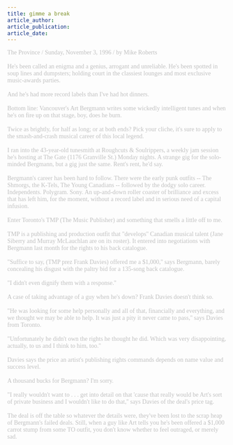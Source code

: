 ```yaml
---
title: gimme a break
article_author: 
article_publication: 
article_date: 
---
```

<span style="color: #c0c0c0"><span style="font-family: 'book antiqua', palatino">The Province / Sunday, November 3, 1996 / by Mike Roberts<br /><br />He's been called an enigma and a genius, arrogant and unreliable. He's been spotted in soup lines and dumpsters; holding court in the classiest lounges and most exclusive music-awards parties.<br /><br />And he's had more record labels than I've had hot dinners.<br /><br />Bottom line: Vancouver's Art Bergmann writes some wickedly intelligent tunes and when he's on fire up on that stage, boy, does he burn.<br /><br />Twice as brightly, for half as long; or at both ends? Pick your cliche, it's sure to apply to the smash-and-crash musical career of this local legend.<br /><br />I ran into the 43-year-old tunesmith at Roughcuts &amp; Soulrippers, a weekly jam session he's hosting at The Gate (1176 Granville St.) Monday nights. A strange gig for the solo-minded Bergmann, but a gig just the same. Rent's rent, he'd say.<br /><br />Bergmann's career has been hard to follow. There were the early punk outfits -- The Shmorgs, the K-Tels, The Young Canadians -- followed by the dodgy solo career. Independents. Polygram. Sony. An up-and-down roller coaster of brilliance and excess that has left him, for the moment, without a record label and in serious need of a capital infusion.<br /><br />Enter Toronto's TMP (The Music Publisher) and something that smells a little off to me.<br /><br />TMP is a publishing and production outfit that &quot;develops'' Canadian musical talent (Jane Siberry and Murray McLauchlan are on its roster). It entered into negotiations with Bergmann last month for the rights to his back catalogue.<br /><br />&quot;Suffice to say, (TMP prez Frank Davies) offered me a $1,000,'' says Bergmann, barely concealing his disgust with the paltry bid for a 135-song back catalogue.<br /><br />&quot;I didn't even dignify them with a response.''<br /><br />A case of taking advantage of a guy when he's down? Frank Davies doesn't think so.<br /><br />&quot;He was looking for some help personally and all of that, financially and everything, and we thought we may be able to help. It was just a pity it never came to pass,'' says Davies from Toronto.<br /><br />&quot;Unfortunately he didn't own the rights he thought he did. Which was very disappointing, actually, to us and I think to him, too.''<br /><br />Davies says the price an artist's publishing rights commands depends on name value and success level.<br /><br />A thousand bucks for Bergmann? I'm sorry.<br /><br />&quot;I really wouldn't want to . . . get into detail on that 'cause that really would be Art's sort of private business and I wouldn't like to do that,'' says Davies of the deal's price tag.<br /><br />The deal is off the table so whatever the details were, they've been lost to the scrap heap of Bergmann's failed deals. Still, when a guy like Art tells you he's been offered a $1,000 carrot stump from some TO outfit, you don't know whether to feel outraged, or merely sad.<br /></span></span>
